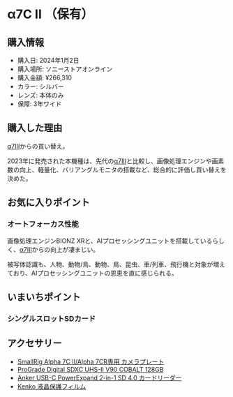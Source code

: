 # α7C II （保有）
## 購入情報
- 購入日: 2024年1月2日
- 購入場所: ソニーストアオンライン
- 購入金額: ¥266,310
- カラー: シルバー
- レンズ: 本体のみ
- 保障: 3年ワイド

## 購入した理由
[α7III](./a73)からの買い替え。

2023年に発売された本機種は、先代の[α7III](./a73)と比較し、画像処理エンジンや画素数の向上、軽量化、バリアングルモニタの搭載など、総合的に評価し買い替えを決めた。

## お気に入りポイント
### オートフォーカス性能
画像処理エンジンBIONZ XRと、AIプロセッシングユニットを搭載しているらしく、[α7III](./a73)からの向上が凄まじい。

被写体認識も、人物、動物/鳥、動物、鳥、昆虫、車/列車、飛行機と対象が増えており、AIプロセッシングユニットの恩恵を直に感じられる。

## いまいちポイント
### シングルスロットSDカード


## アクセサリー
- [SmallRig Alpha 7C II/Alpha 7CR専用 カメラプレート](https://amzn.to/3Suufzj)
- [ProGrade Digital SDXC UHS-II V90 COBALT 128GB](https://amzn.to/3UxherB)
- [Anker USB-C PowerExpand 2-in-1 SD 4.0 カードリーダー](https://amzn.to/3HPlydU)
- [Kenko 液晶保護フィルム](https://amzn.to/3SRzfzE)